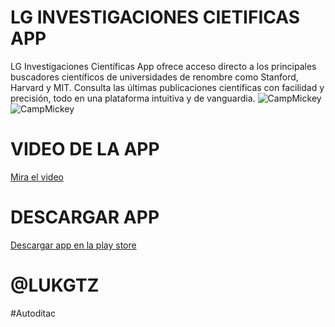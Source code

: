 # LG INVESTIGACIONES CIETIFICAS APP
LG Investigaciones Científicas App ofrece acceso directo a los principales buscadores científicos de universidades de renombre como Stanford, Harvard y MIT. Consulta las últimas publicaciones científicas con facilidad y precisión, todo en una plataforma intuitiva y de vanguardia.
![CampMickey](https://res.cloudinary.com/dkqlc9iga/image/upload/v1710782388/apps/uma0fcpjytelaog3ymhq.webp)
![CampMickey](https://res.cloudinary.com/dkqlc9iga/image/upload/v1710782388/apps/xfmtklaik62tt5qxav9z.webp)
# VIDEO DE LA APP
[Mira el video](https://www.canva.com/design/DAF_4eXPVfw/posVUCj94Fd34yOYLpyCUg/watch?utm_content=DAF_4eXPVfw&utm_campaign=designshare&utm_medium=link&utm_source=editor)
# DESCARGAR APP
[Descargar app en la play store](https://play.google.com/store/apps/details?id=com.autoditac.lginvestigacionescientificas)
# @LUKGTZ
#Autoditac
